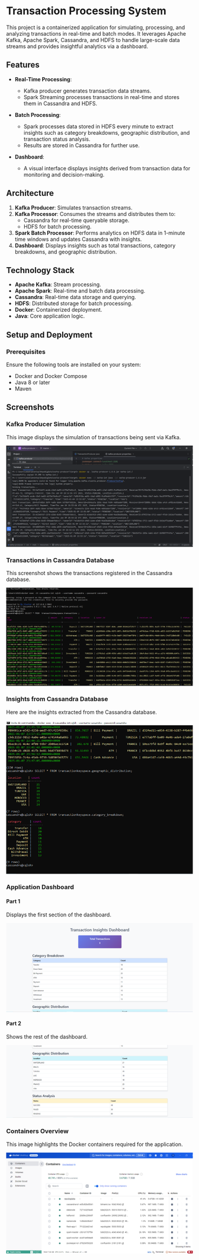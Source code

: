 # Transaction Processing System

This project is a containerized application for simulating, processing, and analyzing transactions in real-time and batch modes. It leverages Apache Kafka, Apache Spark, Cassandra, and HDFS to handle large-scale data streams and provides insightful analytics via a dashboard.

## Features

- **Real-Time Processing**: 
  - Kafka producer generates transaction data streams.
  - Spark Streaming processes transactions in real-time and stores them in Cassandra and HDFS.
  
- **Batch Processing**:
  - Spark processes data stored in HDFS every minute to extract insights such as category breakdowns, geographic distribution, and transaction status analysis.
  - Results are stored in Cassandra for further use.

- **Dashboard**:
  - A visual interface displays insights derived from transaction data for monitoring and decision-making.

## Architecture

1. **Kafka Producer**: Simulates transaction streams.
2. **Kafka Processor**: Consumes the streams and distributes them to:
   - Cassandra for real-time queryable storage.
   - HDFS for batch processing.
3. **Spark Batch Processor**: Performs analytics on HDFS data in 1-minute time windows and updates Cassandra with insights.
4. **Dashboard**: Displays insights such as total transactions, category breakdowns, and geographic distribution.

## Technology Stack

- **Apache Kafka**: Stream processing.
- **Apache Spark**: Real-time and batch data processing.
- **Cassandra**: Real-time data storage and querying.
- **HDFS**: Distributed storage for batch processing.
- **Docker**: Containerized deployment.
- **Java**: Core application logic.

## Setup and Deployment

### Prerequisites

Ensure the following tools are installed on your system:
- Docker and Docker Compose
- Java 8 or later
- Maven

## Screenshots

### Kafka Producer Simulation
This image displays the simulation of transactions being sent via Kafka.

![Kafka Producer](screenshots/kafka-producer.png)

### Transactions in Cassandra Database
This screenshot shows the transactions registered in the Cassandra database.

![Transactions in Cassandra](screenshots/transactions-cassandra.png)

### Insights from Cassandra Database
Here are the insights extracted from the Cassandra database.

![Insights from Cassandra](screenshots/insights-cassandra.png)

### Application Dashboard
#### Part 1
Displays the first section of the dashboard.

![Dashboard Part 1](screenshots/dashboard-1.png)

#### Part 2
Shows the rest of the dashboard.

![Dashboard Part 2](screenshots/dashboard-2.png)

### Containers Overview
This image highlights the Docker containers required for the application.

![Containers Overview](screenshots/containers.png)

